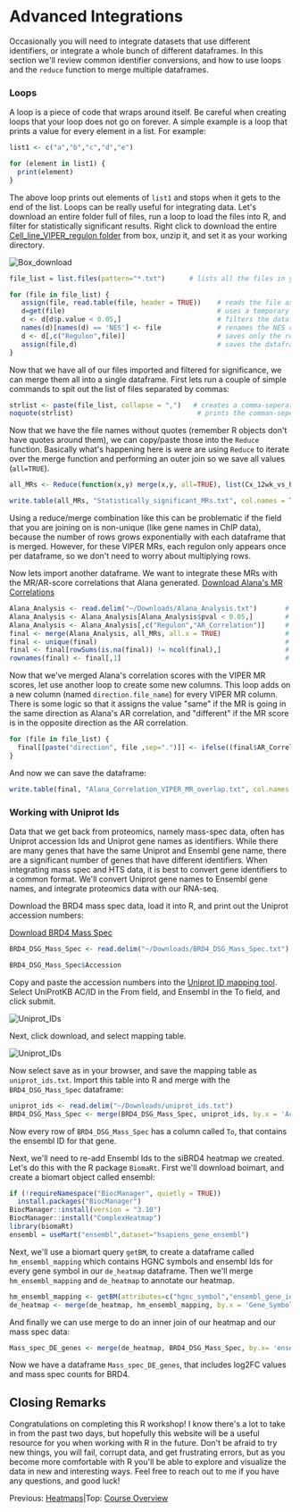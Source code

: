 # Advanced Integrations

Occasionally you will need to integrate datasets that use different identifiers, or integrate a whole bunch of different dataframes. In this section we'll review common identifier conversions, and how to use loops and the `reduce` function to merge multiple dataframes.

### Loops
A loop is a piece of code that wraps around itself. Be careful when creating loops that your loop does not go on forever. A simple example is a loop that prints a value for every element in a list. For example:
```r
list1 <- c("a","b","c","d","e")

for (element in list1) {
  print(element)
}
```
The above loop prints out elements of `list1` and stops when it gets to the end of the list. Loops can be really useful for integrating data. Let's download an entire folder full of files, run a loop to load the files into R, and filter for statistically significant results. Right click to download the entire [Cell_line_VIPER_regulon folder](https://ohsu.box.com/s/d9gsmf97oetki9y4vim96hflk85wx76u) from box, unzip it, and set it as your working directory.

![Box_download](../images/download_folder.png)

```r
file_list = list.files(pattern="*.txt")      # lists all the files in your working directory that end in '.txt'

for (file in file_list) {
   assign(file, read.table(file, header = TRUE))    # reads the file as an R object with the same file name
   d=get(file)                                      # uses a temporary dataframe, d, instead of the file
   d <- d[d$p.value < 0.05,]                        # filters the dataframe for stastically significant MRs
   names(d)[names(d) == 'NES'] <- file              # renames the NES column to be the same name as the file
   d <- d[,c("Regulon",file)]                       # saves only the regulon name, and the NES column and gets rid of other columns
   assign(file,d)                                   # saves the dataframe d under the original file name
}
```

Now that we have all of our files imported and filtered for significance, we can merge them all into a single dataframe. First lets run a couple of simple commands to spit out the list of files separated by commas:
```r
strlist <- paste(file_list, collapse = ",")   # creates a comma-seperated list of the files
noquote(strlist)                               # prints the comman-seperated list without quotes around the file names
```

Now that we have the file names without quotes (remember R objects don't have quotes around them), we can copy/paste those into the `Reduce` function. Basically what's happening here is were are using `Reduce` to iterate over the merge function and performing an outer join so we save all values (`all=TRUE`).

```r  
all_MRs <- Reduce(function(x,y) merge(x,y, all=TRUE), list(Cx_12wk_vs_Pre_Cx.txt,Cx_8wk_vs_Pre_Cx.txt,LNCaP_APIPC_vs_LNCaP_APIPC_R1881.txt,LNCap_MDV_vs_LNCaP_Veh.txt,LNCaP_shAR_vs_LNCaP_shAR_R1881.txt,MR42D_666_15_vs_MR42D_Veh.txt,MR42D_ARV_771_vs_MR42D_Veh.txt,MR42D_JQ1_vs_MR42D_Veh.txt,MR42D_SP2509_vs_MR42D_Veh.txt,MR42D_Washout_MDV_vs_LNCaP_Veh.txt,MR42D_Washout_MDV_vs_MR42D_Washout_Veh.txt,MR42D_Washout_MDV_vs_V16D_Veh.txt,MR42F_MDV_vs_MR42F_Washout_Veh.txt,MR42F_Washout_MDV_vs_LNCaP_Veh.txt,MR42F_Washout_MDV_vs_MR42F_Washout_Veh.txt,MR42F_Washout_MDV_vs_V16D_Veh.txt,MR49F_MDV_vs_LNCaP_Veh.txt,MR49F_MDV_vs_MR49F_veh.txt,MR49F_MDV_vs_V16D_Veh.txt,Relapsed_vs_Cx_12wk.txt,Relapsed_vs_Cx_8wk.txt,Relapsed_vs_Pre_Cx.txt,siBRD4_vs_siNTC.txt,siCREB1_vs_siNTC.txt,siEP300_vs_siNTC.txt,V16D_MDV_vs_V16D_Veh.txt))

write.table(all_MRs, "Statistically_significant_MRs.txt", col.names = TRUE, row.names = FALSE, sep = '\t')
```

Using a reduce/merge combination like this can be problematic if the field that you are joining on is non-unique (like gene names in ChIP data), because the number of rows grows exponentially with each dataframe that is merged. However, for these VIPER MRs, each regulon only appears once per dataframe, so we don't need to worry about multiplying rows.


Now lets import another dataframe. We want to integrate these MRs with the MR/AR-score correlations that Alana generated.
<a href="../Alana_Analysis.txt" download>Download Alana's MR Correlations</a>
```r
Alana_Analysis <- read.delim("~/Downloads/Alana_Analysis.txt")       # read in dataframe
Alana_Analysis <- Alana_Analysis[Alana_Analysis$pval < 0.05,]        # filter for significance
Alana_Analysis <- Alana_Analysis[,c("Regulon","AR_Correlation")]     # keep only regulon and AR_Correlation columns
final <- merge(Alana_Analysis, all_MRs, all.x = TRUE)                # merge two datasets, keeping whats in Alana's analysis
final <- unique(final)                                               # gets rid of duplicated rows
final <- final[rowSums(is.na(final)) != ncol(final),]                # gets rid of na rows
rownames(final) <- final[,1]                                         # renames row
```
Now that we've merged Alana's correlation scores with the VIPER MR scores, let use another loop to create some new columns. This loop adds on a new column (named `direction.file_name`) for every VIPER MR column. There is some logic so that it assigns the value "same" if the MR is going in the same direction as Alana's AR correlation, and "different" if the MR score is in the opposite direction as the AR correlation.
```r
for (file in file_list) {
  final[[paste("direction", file ,sep=".")]] <- ifelse((final$AR_Correlation * final[[file]] > 0),"same", "different")
}
```
And now we can save the dataframe:
```r
write.table(final, "Alana_Correlation_VIPER_MR_overlap.txt", col.names = TRUE, row.names = FALSE, sep = '\t')
```

### Working with Uniprot Ids
Data that we get back from proteomics, namely mass-spec data, often has Uniprot accession Ids and Uniprot gene names as identifiers. While there are many genes that have the same Uniprot and Ensembl gene name, there are a significant number of genes that have different identifiers. When integrating mass spec and HTS data, it is best to convert gene identifiers to a common format. We'll convert Uniprot gene names to Ensembl gene names, and integrate proteomics data with our RNA-seq.

Download the BRD4 mass spec data, load it into R, and print out the Uniprot accession numbers:

<a href="../BRD4_DSG_Mass_Spec.txt" download>Download BRD4 Mass Spec</a>
```r
BRD4_DSG_Mass_Spec <- read.delim("~/Downloads/BRD4_DSG_Mass_Spec.txt")

BRD4_DSG_Mass_Spec$Accession
```
Copy and paste the accession numbers into the [Uniprot ID mapping tool](https://www.uniprot.org/uploadlists/). Select UniProtKB AC/ID in the From field, and Ensembl in the To field, and click submit.

![Uniprot_IDs](../images/uniprot.png)

Next, click download, and select mapping table.

![Uniprot_IDs](../images/uniprot_map.png)

Now select save as in your browser, and save the mapping table as `uniprot_ids.txt`. Import this table into R and merge with the `BRD4_DSG_Mass_Spec` dataframe:

```r
uniprot_ids <- read.delim("~/Downloads/uniprot_ids.txt")
BRD4_DSG_Mass_Spec <- merge(BRD4_DSG_Mass_Spec, uniprot_ids, by.x = 'Accession', by.y = 'From')
```

Now every row of `BRD4_DSG_Mass_Spec` has a column called `To`, that contains the ensembl ID for that gene.

Next, we'll need to re-add Ensembl Ids to the siBRD4 heatmap we created. Let's do this with the R package `BiomaRt`. First we'll download boimart, and create a biomart object called ensembl:
```r
if (!requireNamespace("BiocManager", quietly = TRUE))
  install.packages("BiocManager")
BiocManager::install(version = "3.10")
BiocManager::install("ComplexHeatmap")
library(biomaRt)
ensembl = useMart("ensembl",dataset="hsapiens_gene_ensembl")
```

Next, we'll use a biomart query `getBM`, to create a dataframe called `hm_ensembl_mapping` which contains HGNC symbols and ensembl Ids for every gene symbol in our `de_heatmap` dataframe. Then we'll merge `hm_ensembl_mapping` and `de_heatmap` to annotate our heatmap.

```r
hm_ensembl_mapping <- getBM(attributes=c("hgnc_symbol","ensembl_gene_id"), filters= 'hgnc_symbol', values = de_heatmap$Gene_Symbol, mart=ensembl)
de_heatmap <- merge(de_heatmap, hm_ensembl_mapping, by.x = 'Gene_Symbol', by.y = "hgnc_symbol")
```
And finally we can use merge to do an inner join of our heatmap and our mass spec data:
```r
Mass_spec_DE_genes <- merge(de_heatmap, BRD4_DSG_Mass_Spec, by.x= 'ensembl_gene_id', by.y = 'To')
```

Now we have a dataframe `Mass_spec_DE_genes`, that includes log2FC values and mass spec counts for BRD4.

## Closing Remarks
Congratulations on completing this R workshop! I know there's a lot to take in from the past two days, but hopefully this website will be a useful resource for you when working with R in the future. Don't be afraid to try new things, you will fail, corrupt data, and get frustrating errors, but as you become more comfortable with R you'll be able to explore and visualize the data in new and interesting ways. Feel free to reach out to me if you have any questions, and good luck!

Previous: [Heatmaps](heatmaps.md)|Top: [Course Overview](../index.md)
